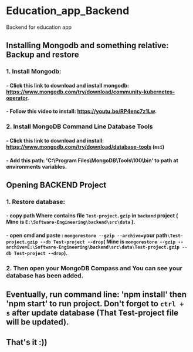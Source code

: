 # Education_app_Backend
Backend for education app

## Installing Mongodb and something relative: Backup and restore
  ### 1. Install Mongodb:
  #### - Click this link to download and install mongodb: https://www.mongodb.com/try/download/community-kubernetes-operator.
  #### - Follow this video to install: https://youtu.be/RP4enc7z1Lw.
  ### 2. Install MongoDB Command Line Database Tools
  #### - Click this link to download and install: https://www.mongodb.com/try/download/database-tools (`msi`)
  #### - Add this path: 'C:\Program Files\MongoDB\Tools\100\bin' to path at environments variables.
## Opening BACKEND Project
### 1. Restore database:
#### - copy path Where contains file `Test-project.gzip` in `backend` project ( Mine is `E:\Software-Engineering\backend\src\data` ).
#### - open cmd and paste : `mongorestore --gzip --archive=`your path`\Test-project.gzip --db Test-project --drop`( Mine is `mongorestore --gzip --archive=E:\Software-Engineering\backend\src\data\Test-project.gzip --db Test-project --drop`).
### 2. Then open your MongoDB Compass and You can see your database has been added.
## Eventually, run command line: 'npm install' then 'npm start'  to run project. Don't forget to `ctrl + s` after update database (That Test-project file will be updated).
## That's it :))

